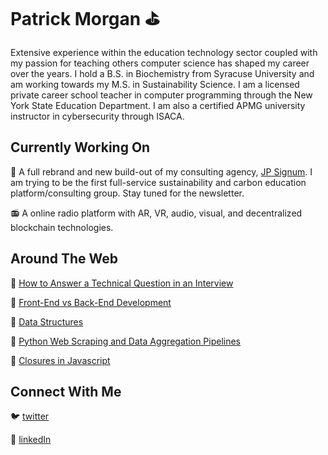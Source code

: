 # Patrick Morgan :golf:

Extensive experience within the education technology sector coupled with my passion for teaching others computer science has shaped my career over the years. I hold a B.S. in Biochemistry from Syracuse University and am working towards my M.S. in Sustainability Science. I am a licensed private career school teacher in computer programming through the New York State Education Department. I am also a certified APMG university instructor in cybersecurity through ISACA.

## Currently Working On 

:construction: A full rebrand and new build-out of my consulting agency, [JP Signum](https://www.jpsignum.com). I am trying to be the first full-service sustainability and carbon education platform/consulting group. Stay tuned for the newsletter.

:radio: A online radio platform with AR, VR, audio, visual, and decentralized blockchain technologies.

## Around The Web

:movie_camera: [How to Answer a Technical Question in an Interview](https://www.youtube.com/watch?v=-cGg9G4Bt-o)

:movie_camera: [Front-End vs Back-End Development](https://www.youtube.com/watch?v=9yq62ySFNLw)

:movie_camera: [Data Structures](https://www.youtube.com/watch?v=ubR5hrljb5s)

:snake: [Python Web Scraping and Data Aggregation Pipelines](https://www.jpsignum.com/blog/5c6ba462f909a641d754fe79)

:book: [Closures in Javascript](https://gist.github.com/jp-signum/286e0d618936661b9638ef0eec58f755)

## Connect With Me

:bird: [twitter](https://twitter.com/jp_Signum)

:link: [linkedIn](https://www.linkedin.com/in/pjmorgan)
